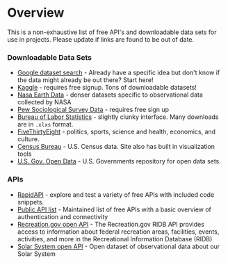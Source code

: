 # Overview
This is a non-exhaustive list of free API's and downloadable data sets for use in projects.
Please update if links are found to be out of date.


### Downloadable Data Sets
- [Google dataset search](https://datasetsearch.research.google.com/) - Already have a specific idea but don't know if the data might already be out there? Start here!
- [Kaggle](https://www.kaggle.com/datasets) - requires free signup. Tons of downloadable datasets!
- [Nasa Earth Data](https://earthdata.nasa.gov/earth-observation-data/find-data) - denser datasets specific to observational data collected by NASA
- [Pew Sociological Survey Data](https://www.pewresearch.org/internet/datasets/?_fsi=BqJ6IiI5) - requires free sign up
- [Bureau of Labor Statistics](https://www.bls.gov/data/) - slightly clunky interface. Many downloads are in `.xlxs` format.
- [FiveThirtyEight](https://data.fivethirtyeight.com/) -  politics, sports, science and health, economics, and culture.
- [Census Bureau](https://www.census.gov/data.html) - U.S. Census data. Site also has built in visualization tools
- [U.S. Gov. Open Data](https://www.data.gov/) - U.S. Governments repository for open data sets.

### APIs
- [RapidAPI](https://rapidapi.com/collection/list-of-free-apis) - explore and test a variety of free APIs with included code snippets.
- [Public API list](https://github.com/public-apis/public-apis) - Maintained list of free APIs with a basic overview of authentication and connectivity
- [Recreation.gov open API](https://ridb.recreation.gov/landing) - The Recreation.gov RIDB API provides access to information about federal recreation areas, facilities, events, activities, and more in the Recreational Information Database (RIDB)
- [Solar System open API](https://api.le-systeme-solaire.net/en/) - Open dataset of observational data about our Solar System

